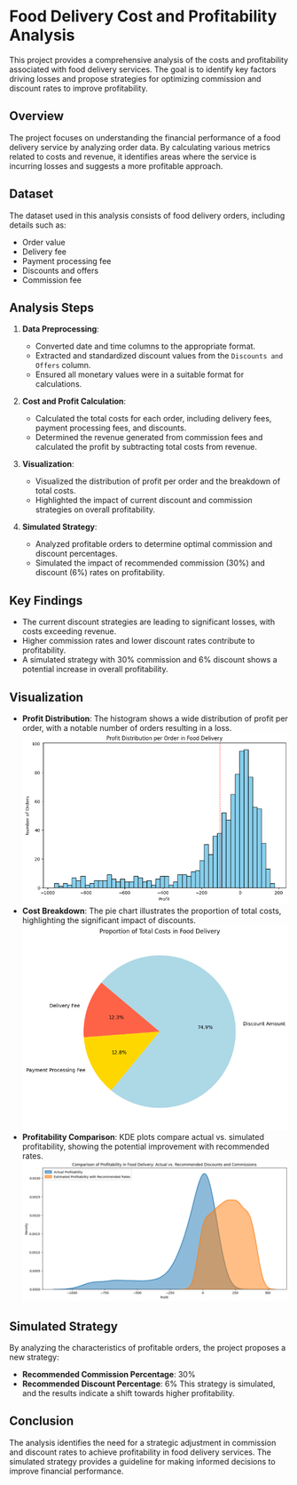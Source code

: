 # Food Delivery Cost and Profitability Analysis

This project provides a comprehensive analysis of the costs and profitability associated with food delivery services. The goal is to identify key factors driving losses and propose strategies for optimizing commission and discount rates to improve profitability.

## Overview
The project focuses on understanding the financial performance of a food delivery service by analyzing order data. By calculating various metrics related to costs and revenue, it identifies areas where the service is incurring losses and suggests a more profitable approach.

## Dataset
The dataset used in this analysis consists of food delivery orders, including details such as:
- Order value
- Delivery fee
- Payment processing fee
- Discounts and offers
- Commission fee

## Analysis Steps
1. **Data Preprocessing**: 
   - Converted date and time columns to the appropriate format.
   - Extracted and standardized discount values from the `Discounts and Offers` column.
   - Ensured all monetary values were in a suitable format for calculations.

2. **Cost and Profit Calculation**:
   - Calculated the total costs for each order, including delivery fees, payment processing fees, and discounts.
   - Determined the revenue generated from commission fees and calculated the profit by subtracting total costs from revenue.

3. **Visualization**:
   - Visualized the distribution of profit per order and the breakdown of total costs.
   - Highlighted the impact of current discount and commission strategies on overall profitability.

4. **Simulated Strategy**:
   - Analyzed profitable orders to determine optimal commission and discount percentages.
   - Simulated the impact of recommended commission (30%) and discount (6%) rates on profitability.

## Key Findings
- The current discount strategies are leading to significant losses, with costs exceeding revenue.
- Higher commission rates and lower discount rates contribute to profitability.
- A simulated strategy with 30% commission and 6% discount shows a potential increase in overall profitability.

## Visualization
- **Profit Distribution**: The histogram shows a wide distribution of profit per order, with a notable number of orders resulting in a loss.
![Profit Distribution](https://github.com/aarish22/FoodDeliveryCost-ProfitabilityAnalysis-Python-/blob/main/Plots/profitdistributionperorder.png)
- **Cost Breakdown**: The pie chart illustrates the proportion of total costs, highlighting the significant impact of discounts.
![Cost Breakdown](https://github.com/aarish22/FoodDeliveryCost-ProfitabilityAnalysis-Python-/blob/main/Plots/proportionoftotalcost.png)
- **Profitability Comparison**: KDE plots compare actual vs. simulated profitability, showing the potential improvement with recommended rates.
![Profitability Comparison](https://github.com/aarish22/FoodDeliveryCost-ProfitabilityAnalysis-Python-/blob/main/Plots/ActualvRecommenededDiscounts.png)

## Simulated Strategy
By analyzing the characteristics of profitable orders, the project proposes a new strategy:
- **Recommended Commission Percentage**: 30%
- **Recommended Discount Percentage**: 6%
This strategy is simulated, and the results indicate a shift towards higher profitability.

## Conclusion
The analysis identifies the need for a strategic adjustment in commission and discount rates to achieve profitability in food delivery services. The simulated strategy provides a guideline for making informed decisions to improve financial performance.
